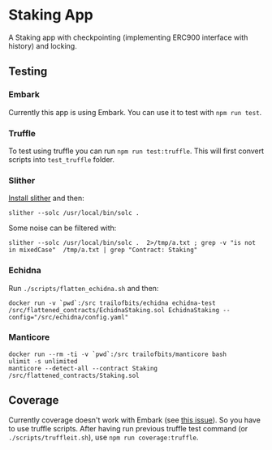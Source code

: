 # Staking App

A Staking app with checkpointing (implementing ERC900 interface with history) and locking.

## Testing
### Embark

Currently this app is using Embark. You can use it to test with `npm run test`.

### Truffle

To test using truffle you can run `npm run test:truffle`. This will first convert scripts into `test_truffle` folder.

###  Slither
[Install slither](https://github.com/trailofbits/slither#how-to-install) and then:
```
slither --solc /usr/local/bin/solc .
```

Some noise can be filtered with:
```
slither --solc /usr/local/bin/solc .  2>/tmp/a.txt ; grep -v "is not in mixedCase"  /tmp/a.txt | grep "Contract: Staking"
```

### Echidna
Run `./scripts/flatten_echidna.sh` and then:
```
docker run -v `pwd`:/src trailofbits/echidna echidna-test /src/flattened_contracts/EchidnaStaking.sol EchidnaStaking --config="/src/echidna/config.yaml"
```

### Manticore
```
docker run --rm -ti -v `pwd`:/src trailofbits/manticore bash
ulimit -s unlimited
manticore --detect-all --contract Staking /src/flattened_contracts/Staking.sol
```

## Coverage
Currently coverage doesn't work with Embark (see [this issue](https://github.com/embark-framework/embark/issues/1115)). So you have to use truffle scripts. After having run previous truffle test command (or `./scripts/truffleit.sh`), use `npm run coverage:truffle`.
